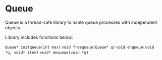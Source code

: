 <!--
title: "Queue"
custom_edit_url: https://github.com/netdata/netdata/edit/master/libnetdata/queue/README.md
-->

# Queue

Queue is a thread-safe library to hanle queue processes with independent objects.

Library includes functions below:

`Queue* initqueue(int max)`
`void freequeue(Queue* q)`
`void enqueue(void *q, void* item)`	
`void* dequeue(void *q)`	
